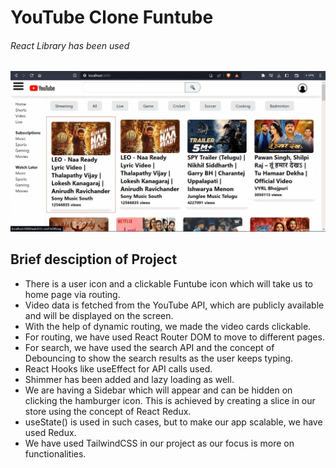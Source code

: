 <h1>YouTube Clone Funtube</h1>
<h6>React Library has been used</h6>

<img src="Youtube-clone.gif" alt="Animated GIF">

<h2>Brief desciption of Project</h2>

- There is a user icon and a clickable Funtube icon which will take us to home page via routing.
- Video data is fetched from the YouTube API, which are publicly available and will be displayed on the screen.
- With the help of dynamic routing, we made the video cards clickable.
- For routing, we have used React Router DOM to move to different pages.
- For search, we have used the search API and the concept of Debouncing to show the search results as the user keeps typing.
- React Hooks like useEffect for API calls used.
- Shimmer has been added and lazy loading as well.
- We are having a Sidebar which will appear and can be hidden on clicking the hamburger icon. This is achieved by creating a slice in our store using the concept of React Redux.
- useState() is used in such cases, but to make our app scalable, we have used Redux.
- We have used TailwindCSS in our project as our focus is more on functionalities.